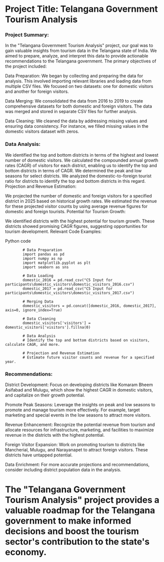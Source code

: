 # Project Title: Telangana Government Tourism Analysis

### Project Summary:

In the "Telangana Government Tourism Analysis" project, our goal was to gain valuable insights from tourism data in the Telangana state of India. We aimed to prepare, analyze, and interpret this data to provide actionable recommendations to the Telangana government. The primary objectives of the project included:

Data Preparation: We began by collecting and preparing the data for analysis. This involved importing relevant libraries and loading data from multiple CSV files. We focused on two datasets: one for domestic visitors and another for foreign visitors.

Data Merging: We consolidated the data from 2016 to 2019 to create comprehensive datasets for both domestic and foreign visitors. The data was merged and stored in separate CSV files for further analysis.

Data Cleaning: We cleaned the data by addressing missing values and ensuring data consistency. For instance, we filled missing values in the domestic visitors dataset with zeros.

### Data Analysis:

We identified the top and bottom districts in terms of the highest and lowest number of domestic visitors.
We calculated the compounded annual growth rates (CAGR) of visitors for each district, enabling us to identify the top and bottom districts in terms of CAGR.
We determined the peak and low seasons for select districts.
We analyzed the domestic-to-foreign tourist ratio for districts to identify the top and bottom districts in this regard.
Projection and Revenue Estimation:

We projected the number of domestic and foreign visitors for a specified district in 2025 based on historical growth rates.
We estimated the revenue for these projected visitor counts by using average revenue figures for domestic and foreign tourists.
Potential for Tourism Growth:

We identified districts with the highest potential for tourism growth. These districts showed promising CAGR figures, suggesting opportunities for tourism development.
Relevant Code Examples:

Python code

            # Data Preparation
            import pandas as pd
            import numpy as np
            import matplotlib.pyplot as plt
            import seaborn as sns
            
            # Data Loading
            domestic_2016 = pd.read_csv("C5 Input for participants\domestic_visitors\domestic_visitors_2016.csv")
            domestic_2017 = pd.read_csv("C5 Input for participants\domestic_visitors\domestic_visitors_2017.csv")
            
            # Merging Data
            domestic_visitors = pd.concat([domestic_2016, domestic_2017], axis=0, ignore_index=True)
            
            # Data Cleaning
            domestic_visitors['visitors'] = domestic_visitors['visitors'].fillna(0)
            
            # Data Analysis
            # Identify the top and bottom districts based on visitors, calculate CAGR, and more.
            
            # Projection and Revenue Estimation
            # Estimate future visitor counts and revenue for a specified year.

### Recommendations:

District Development: Focus on developing districts like Komaram Bheem Asifabad and Mulugu, which show the highest CAGR in domestic visitors, and capitalize on their growth potential.

Promote Peak Seasons: Leverage the insights on peak and low seasons to promote and manage tourism more effectively. For example, target marketing and special events in the low seasons to attract more visitors.

Revenue Enhancement: Recognize the potential revenue from tourism and allocate resources for infrastructure, marketing, and facilities to maximize revenue in the districts with the highest potential.

Foreign Visitor Expansion: Work on promoting tourism to districts like Mancherial, Mulugu, and Narayanapet to attract foreign visitors. These districts have untapped potential.

Data Enrichment: For more accurate projections and recommendations, consider including district population data in the analysis.

# The "Telangana Government Tourism Analysis" project provides a valuable roadmap for the Telangana government to make informed decisions and boost the tourism sector's contribution to the state's economy.
